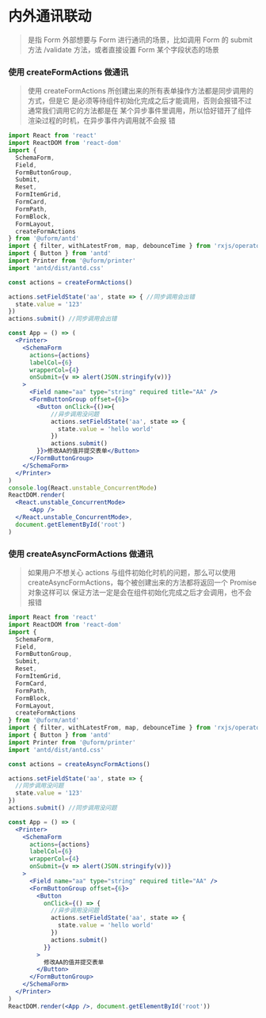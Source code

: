 # 内外通讯联动

> 是指 Form 外部想要与 Form 进行通讯的场景，比如调用 Form 的 submit 方法
> /validate 方法，或者直接设置 Form 某个字段状态的场景

### 使用 createFormActions 做通讯

> 使用 createFormActions 所创建出来的所有表单操作方法都是同步调用的方式，但是它
> 是必须等待组件初始化完成之后才能调用，否则会报错不过通常我们调用它的方法都是在
> 某个异步事件里调用，所以恰好错开了组件渲染过程的时机，在异步事件内调用就不会报
> 错

```jsx
import React from 'react'
import ReactDOM from 'react-dom'
import {
  SchemaForm,
  Field,
  FormButtonGroup,
  Submit,
  Reset,
  FormItemGrid,
  FormCard,
  FormPath,
  FormBlock,
  FormLayout,
  createFormActions
} from '@uform/antd'
import { filter, withLatestFrom, map, debounceTime } from 'rxjs/operators'
import { Button } from 'antd'
import Printer from '@uform/printer'
import 'antd/dist/antd.css'

const actions = createFormActions()

actions.setFieldState('aa', state => { //同步调用会出错
  state.value = '123'
})
actions.submit() //同步调用会出错

const App = () => (
  <Printer>
    <SchemaForm
      actions={actions}
      labelCol={6}
      wrapperCol={4}
      onSubmit={v => alert(JSON.stringify(v))}
    >
      <Field name="aa" type="string" required title="AA" />
      <FormButtonGroup offset={6}>
        <Button onClick={()=>{
            //异步调用没问题
            actions.setFieldState('aa', state => {
              state.value = 'hello world'
            })
            actions.submit()
        }}>修改AA的值并提交表单</Button>
      </FormButtonGroup>
    </SchemaForm>
  </Printer>
)
console.log(React.unstable_ConcurrentMode)
ReactDOM.render(
  <React.unstable_ConcurrentMode>
      <App />
  </React.unstable_ConcurrentMode>,
  document.getElementById('root')
)
```

### 使用 createAsyncFormActions 做通讯

> 如果用户不想关心 actions 与组件初始化时机的问题，那么可以使用
> createAsyncFormActions，每个被创建出来的方法都将返回一个 Promise 对象这样可以
> 保证方法一定是会在组件初始化完成之后才会调用，也不会报错

```jsx
import React from 'react'
import ReactDOM from 'react-dom'
import {
  SchemaForm,
  Field,
  FormButtonGroup,
  Submit,
  Reset,
  FormItemGrid,
  FormCard,
  FormPath,
  FormBlock,
  FormLayout,
  createFormActions
} from '@uform/antd'
import { filter, withLatestFrom, map, debounceTime } from 'rxjs/operators'
import { Button } from 'antd'
import Printer from '@uform/printer'
import 'antd/dist/antd.css'

const actions = createAsyncFormActions()

actions.setFieldState('aa', state => {
  //同步调用没问题
  state.value = '123'
})
actions.submit() //同步调用没问题

const App = () => (
  <Printer>
    <SchemaForm
      actions={actions}
      labelCol={6}
      wrapperCol={4}
      onSubmit={v => alert(JSON.stringify(v))}
    >
      <Field name="aa" type="string" required title="AA" />
      <FormButtonGroup offset={6}>
        <Button
          onClick={() => {
            //异步调用没问题
            actions.setFieldState('aa', state => {
              state.value = 'hello world'
            })
            actions.submit()
          }}
        >
          修改AA的值并提交表单
        </Button>
      </FormButtonGroup>
    </SchemaForm>
  </Printer>
)
ReactDOM.render(<App />, document.getElementById('root'))
```
